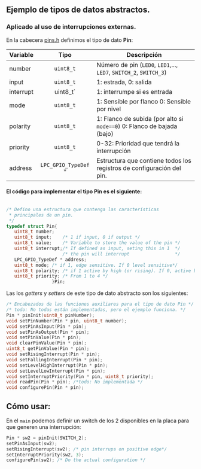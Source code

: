 ## Ejemplo de tipos de datos abstractos.
### Aplicado al uso de interrupciones externas.


En la cabecera [pins.h](https://github.com/3ll34ndr0/ese/blob/master/apse/tp/tfinal/src/pins.h) definimos el tipo de dato **Pin**:

Variable | Tipo | Descripción
---|:---:|---
number | `uint8_t` | Número de pin (`LED0`, `LED1`,..., `LED7`, `SWITCH_2`, `SWITCH_3`) 
input  | `uint8_t` | 1: estrada, 0: salida
interrupt | uint8_t` | 1: interrumpe si es entrada 
mode   | `uint8_t` | 1: Sensible por flanco 0: Sensible por nivel
polarity | `uint8_t` | 1: Flanco de subida (por alto si `mode==0`) 0: Flanco de bajada (bajo)
priority | `uint8_t` | 0-32: Prioridad que tendrá la interrupción
address | `LPC_GPIO_TypeDef *` | Estructura que contiene todos los registros de configuración del pin.

#### El código para implementar el tipo **Pin** es el siguiente:
``` c

/* Defino una estructura que contenga las características
 * principales de un pin.
 */
typedef struct Pin{
   uint8_t number;
   uint8_t input;    /* 1 if input, 0 if output */
   uint8_t value;    /* Variable to store the value of the pin */
   uint8_t interrupt;/* If defined as input, seting this in 1  */
                     /* the pin will interrupt                 */
   LPC_GPIO_TypeDef * address;
   uint8_t mode; /* if 1, edge sensitive. If 0 level sensitive*/
   uint8_t polarity; /* if 1 active by high (or rising). If 0, active by low (or falling)*/
   uint8_t priority; /* From 1 to 4 */
                 }Pin;
```

Las los *getters* y *setters* de este tipo de dato abstracto son los siguientes:

```c
/* Encabezados de las funciones auxiliares para el tipo de dato Pin */
/* todo: No todas están implementadas, pero el ejemplo funciona. */
Pin * pinInit(uint8_t pinNumber);
void setPinNumber(Pin * pin, uint8_t number);
void setPinAsInput(Pin * pin);
void setPinAsOutput(Pin * pin);
void setPinValue(Pin * pin);
void clearPinValue(Pin * pin);
uint8_t getPinValue(Pin * pin);
void setRisingInterrupt(Pin * pin);
void setFallingInterrupt(Pin * pin);
void setLevelHighInterrupt(Pin * pin);
void setLevelLowInterrupt(Pin * pin);
void setInterruptPriority(Pin * pin, uint8_t priority);
void readPin(Pin * pin); /*todo: No implementada */
void configurePin(Pin * pin);

```

## Cómo usar:
En el `main` podemos definir un switch de los 2 disponibles en la placa para que generen una interrupción:

```c
Pin * sw2 = pinInit(SWITCH_2);
setPinAsInput(sw2);
setRisingInterrupt(sw2); /* pin interrups on positive edge*/
setInterruptPriority(sw2, 3);
configurePin(sw2); /* Do the actual configuration */
```

